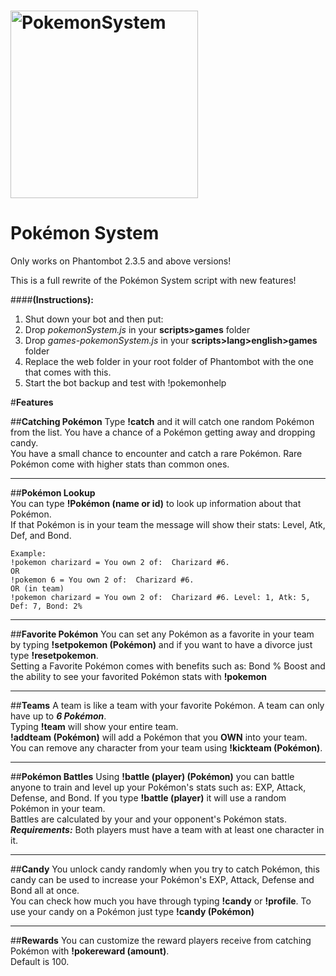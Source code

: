 # <img alt="PokemonSystem" src="http://i.imgur.com/n8bScDc.png" width="300px"/>

# Pokémon System
Only works on Phantombot 2.3.5 and above versions!  

This is a full rewrite of the Pokémon System script with new features!  

####**(Instructions):**  
1. Shut down your bot and then put:  
2. Drop *pokemonSystem.js* in your **scripts>games** folder   
3. Drop *games-pokemonSystem.js* in your **scripts>lang>english>games** folder  
4. Replace the web folder in your root folder of Phantombot with the one that comes with this.
5. Start the bot backup and test with !pokemonhelp  

#**Features**

##**Catching Pokémon**
Type **!catch** and it will catch one random Pokémon from the list. You have a chance of a Pokémon getting away and dropping candy.  
You have a small chance to encounter and catch a rare Pokémon. Rare Pokémon come with higher stats than common ones.  
___
##**Pokémon Lookup**  
You can type **!Pokémon (name or id)** to look up information about that Pokémon.  
If that Pokémon is in your team the message will show their stats: Level, Atk, Def, and Bond.  
```
Example:   
!pokemon charizard = You own 2 of:  Charizard #6.  
OR  
!pokemon 6 = You own 2 of:  Charizard #6.   
OR (in team)  
!pokemon charizard = You own 2 of:  Charizard #6. Level: 1, Atk: 5, Def: 7, Bond: 2%
```
___
##**Favorite Pokémon**
You can set any Pokémon as a favorite in your team by typing **!setpokemon (Pokémon)** and if you want to have a divorce just type **!resetpokemon**.  
Setting a Favorite Pokémon comes with benefits such as: Bond % Boost and the ability to see your favorited Pokémon stats with **!pokemon**  
___
##**Teams**
A team is like a team with your favorite Pokémon. A team can only have up to ***6 Pokémon***.  
Typing **!team** will show your entire team.  
**!addteam (Pokémon)** will add a Pokémon that you **OWN** into your team.  
You can remove any character from your team using **!kickteam (Pokémon)**.
___
##**Pokémon Battles**
Using **!battle (player) (Pokémon)** you can battle anyone to train and level up your Pokémon's stats such as: EXP, Attack, Defense, and Bond.
If you type **!battle (player)** it will use a random Pokémon in your team.   
Battles are calculated by your and your opponent's Pokémon stats.  
***Requirements:*** Both players must have a team with at least one character in it.
___
##**Candy**
You unlock candy randomly when you try to catch Pokémon, this candy can be used to increase your Pokémon's EXP, Attack, Defense and Bond all at once.  
You can check how much you have through typing **!candy** or **!profile**. To use your candy on a Pokémon just type **!candy (Pokémon)**
___
##**Rewards**
You can customize the reward players receive from catching Pokémon with **!pokereward (amount)**.  
Default is 100.
